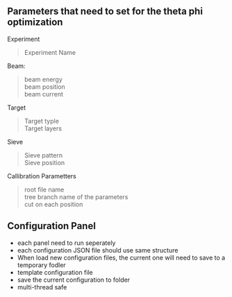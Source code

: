 ## Parameters that need to set for the theta phi optimization

Experiment
> Experiment Name

Beam:
>   beam energy \
>   beam position \
>   beam current

Target 
> Target typle \
> Target layers 

Sieve

> Sieve pattern \
> Sieve position

Callibration Parametters
> root file name \
> tree branch name of the parameters \
> cut on each position


## Configuration Panel
* each panel need to run seperately 
* each configuration JSON file should use same structure
* When load new configuration files, the current one will need to save to a temporary fodler 
* template configuration file
* save the current configuration to folder
* multi-thread safe